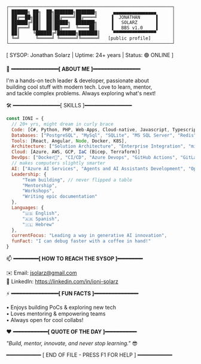 ```
┌─────────────────────────────────────────────────────────────┐
│ ██████╗ ██╗  ██╗███████╗███████╗      ▄▄▄▄▄▄▄▄▄▄▄▄▄▄▄▄      │
│ ██╔══██╗██║  ██║██╔════╝██╔════╝     ▐  JONATHAN      ▌     │
│ ██████╔╝██║  ██║█████╗  ███████╗     ▐   SOLARZ       ▌     │
│ ██╔═══╝ ██║  ██║██╔══╝  ╚════██║     ▐   BBS v1.0     ▌     │
│ ██║     ╚██████╔╝███████╗███████║     ▀▀▀▀▀▀▀▀▀▀▀▀▀▀▀▀      │
│ ╚═╝      ╚═════╝ ╚══════╝╚══════╝   [public profile]        │
└─────────────────────────────────────────────────────────────┘
```

[ SYSOP: Jonathan Solarz | Uptime: 24+ years | Status: 🟢 ONLINE ]

🌟 **━━━━━━━━━━━━━━━[ ABOUT ME ]━━━━━━━━━━━━━━━**

I'm a hands-on tech leader & developer, passionate about  
building cool stuff with modern tech. Love to learn, mentor,  
and tackle complex problems. Always exploring what's next!

🛠️ ━━━━━━━━━━━━━━━[ SKILLS ]━━━━━━━━━━━━━━━

```javascript
const IONI = {
  // 20+ yrs, might dream in curly brace
  Code: [C#, Python, PHP, Web-Apps, Cloud-native, Javascript, Typescript, HTML, CSS], 
  Databases: ["PostgreSQL", "MySql", "SQLite", "MS SQL Server", "Redis"],
  Tools: [React, Angular, Node, Docker, K8S],
  Architecture: ["Solution Architecture", "Enterprise Integration", "microservices", "event-driven", "design system pattern"],
  Cloud: [Azure, AWS, GCP, IaC (Bicep, Terraform)]
  DevOps: ["Docker🐳", "CI/CD", "Azure Devops", "GitHub Actions", "GitLab"],
  // makes computers slightly smarter
  AI: ["Azure AI Services", "Agents and AI Assistants Development", "OpenAI Technologies", "AI Ethics"], 
  Leadership: {
      "Team building", // never flipped a table
      "Mentorship",
      "Workshops",
      "Writing epic documentation"
  },
  Languages: {
      "🇺🇸 English",
      "🇦🇷 Spanish",
      "🇮🇱 Hebrew"
  },
  currentFocus: "Leading a way in generative AI innovation",
  funFact: "I can debug faster with a coffee in hand!"
}
```


📫 **━━━━━━━━[ HOW TO REACH THE SYSOP ]━━━━━━━━**

✉️ Email:     jsolarz@gmail.com  
🔗 LinkedIn:  https://linkedin.com/in/ioni-solarz

⚡ **━━━━━━━━━━━━━━━[ FUN FACTS ]━━━━━━━━━━━━━━**

• Enjoys building PoCs & exploring new tech  
• Loves mentoring & empowering teams  
• Always open for cool collabs!  

❤️ **━━━━━━━━━━━[ QUOTE OF THE DAY ]━━━━━━━━━━**

_"Build, mentor, innovate, and never stop learning."_ 😎

━━━━━━━━━━━ [ END OF FILE - PRESS F1 FOR HELP ] ━━━━━━━━━━━
